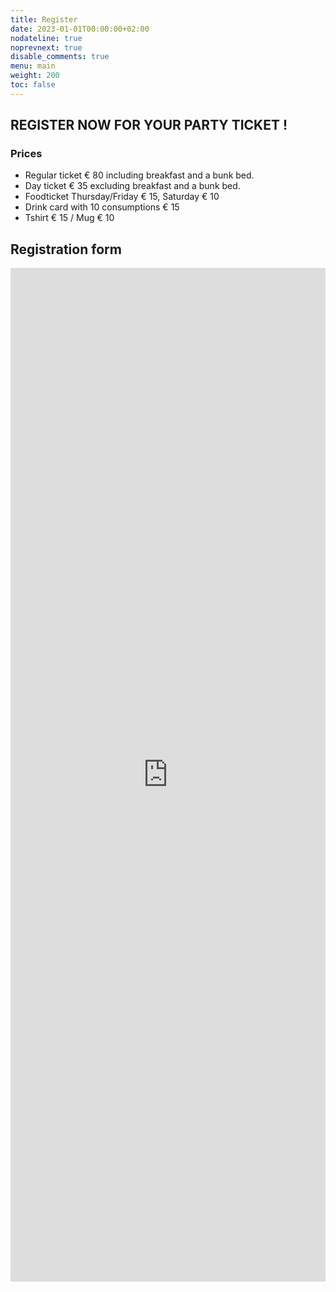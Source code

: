```yaml
---
title: Register
date: 2023-01-01T00:00:00+02:00
nodateline: true
noprevnext: true
disable_comments: true
menu: main
weight: 200
toc: false
---
```


## REGISTER NOW FOR YOUR PARTY TICKET !

### Prices

* Regular ticket € 80 including breakfast and a bunk bed.
* Day ticket € 35 excluding breakfast and a bunk bed.
* Foodticket Thursday/Friday € 15, Saturday € 10
* Drink card with 10 consumptions € 15
* Tshirt € 15 / Mug € 10

## Registration form

<div class="iframe-container" style="display: flex; justify-content: center;  align-items: center;">
    <iframe  src="https://docs.google.com/forms/d/e/1FAIpQLSfD05xusL6lHLk5gRB5qR8BMkWaX33cB7wLJJxopmmwhJkUAg/viewform?embedded=true" width="640" height="1622" frameborder="0" marginheight="0" marginwidth="0">Laden…</iframe>
</dev>